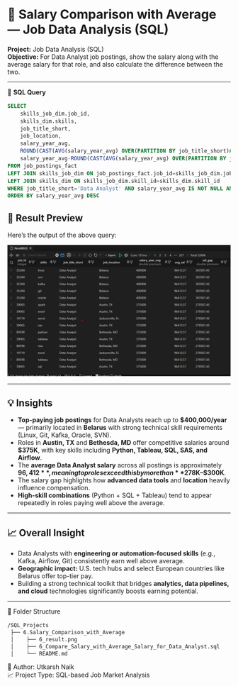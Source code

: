# 💼 Salary Comparison with Average — Job Data Analysis (SQL)

**Project:** Job Data Analysis (SQL)  
**Objective:** For Data Analyst job postings, show the salary along with the average salary for that role, and also calculate the difference between the two.

---

🧾 **SQL Query**
```sql
SELECT 
    skills_job_dim.job_id,
    skills_dim.skills,
    job_title_short,
    job_location,
    salary_year_avg,
    ROUND(CAST(AVG(salary_year_avg) OVER(PARTITION BY job_title_short)AS NUMERIC),2) AS avg_sal,
    salary_year_avg-ROUND(CAST(AVG(salary_year_avg) OVER(PARTITION BY job_title_short)AS NUMERIC),2) AS sal_gap
FROM job_postings_fact
LEFT JOIN skills_job_dim ON job_postings_fact.job_id=skills_job_dim.job_id
LEFT JOIN skills_dim ON skills_job_dim.skill_id=skills_dim.skill_id
WHERE job_title_short='Data Analyst' AND salary_year_avg IS NOT NULL AND skills_dim.skills IS NOT NULL
ORDER BY salary_year_avg DESC

```
## 📸 **Result Preview**

Here’s the output of the above query:

![Salary Comparison Result](./6_result.png)

---

## 💡 **Insights**

- **Top-paying job postings** for Data Analysts reach up to **$400,000/year** — primarily located in **Belarus** with strong technical skill requirements (Linux, Git, Kafka, Oracle, SVN).  
- Roles in **Austin, TX** and **Bethesda, MD** offer competitive salaries around **$375K**, with key skills including **Python, Tableau, SQL, SAS, and Airflow**.  
- The **average Data Analyst salary** across all postings is approximately **$96,412**, meaning top roles exceed this by more than **$278K–$300K**.  
- The salary gap highlights how **advanced data tools** and **location** heavily influence compensation.  
- **High-skill combinations** (Python + SQL + Tableau) tend to appear repeatedly in roles paying well above the average.  

---

## 📈 **Overall Insight**

- Data Analysts with **engineering or automation-focused skills** (e.g., Kafka, Airflow, Git) consistently earn well above average.  
- **Geographic impact:** U.S. tech hubs and select European countries like Belarus offer top-tier pay.  
- Building a strong technical toolkit that bridges **analytics, data pipelines, and cloud** technologies significantly boosts earning potential.  

 ---

📂 Folder Structure
```
/SQL_Projects
 ├── 6.Salary_Comparison_with_Average
 │    ├── 6_result.png
 │    ├── 6_Compare_Salary_with_Average_Salary_for_Data_Analyst.sql
 │    └── README.md

```

📌 Author: Utkarsh Naik  
📈 Project Type: SQL-based Job Market Analysis